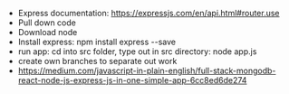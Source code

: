 * Express documentation: https://expressjs.com/en/api.html#router.use
* Pull down code
* Download node
* Install express: npm install express --save
* run app: cd into src folder, type out in src directory: node app.js
* create own branches to separate out work
* https://medium.com/javascript-in-plain-english/full-stack-mongodb-react-node-js-express-js-in-one-simple-app-6cc8ed6de274
